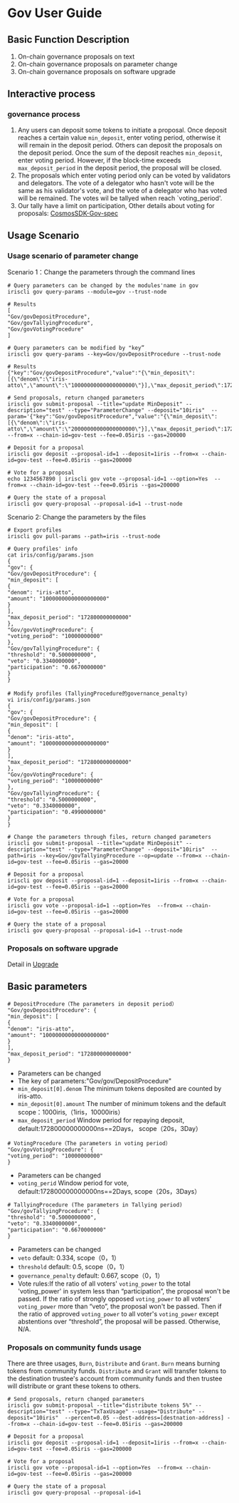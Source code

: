# Gov User Guide

## Basic Function Description

1. On-chain governance proposals on text
2. On-chain governance proposals on parameter change
3. On-chain governance proposals on software upgrade 

## Interactive process

### governance process

1. Any users can deposit some tokens to initiate a proposal. Once deposit reaches a certain value `min_deposit`, enter voting period, otherwise it will remain in the deposit period. Others can deposit the proposals on the deposit period. Once the sum of the deposit reaches `min_deposit`, enter voting period. However, if the block-time exceeds `max_deposit_period` in the deposit period, the proposal will be closed.
2. The proposals which enter voting period only can be voted by validators and delegators. The vote of a delegator who hasn't vote will be the same as his validator's vote, and the vote of a delegator who has voted will be remained. The votes wil be tallyed when reach `voting_period'.
3. Our tally have a limit on participation, Other details about voting for proposals:
[CosmosSDK-Gov-spec](https://github.com/cosmos/cosmos-sdk/blob/v0.26.0/docs/spec/governance/overview.md)

## Usage Scenario

### Usage scenario of parameter change

Scenario 1：Change the parameters through the command lines

```
# Query parameters can be changed by the modules'name in gov 
iriscli gov query-params --module=gov --trust-node

# Results
[
"Gov/govDepositProcedure",
"Gov/govTallyingProcedure",
"Gov/govVotingProcedure"
]

# Query parameters can be modified by "key”
iriscli gov query-params --key=Gov/govDepositProcedure --trust-node

# Results
{"key":"Gov/govDepositProcedure","value":"{\"min_deposit\":[{\"denom\":\"iris-atto\",\"amount\":\"10000000000000000000\"}],\"max_deposit_period\":172800000000000}","op":""}

# Send proposals, return changed parameters
iriscli gov submit-proposal --title="update MinDeposit" --description="test" --type="ParameterChange" --deposit="10iris"  --param='{"key":"Gov/govDepositProcedure","value":"{\"min_deposit\":[{\"denom\":\"iris-atto\",\"amount\":\"20000000000000000000\"}],\"max_deposit_period\":172800000000000}","op":"update"}}' --from=x --chain-id=gov-test --fee=0.05iris --gas=200000

# Deposit for a proposal
iriscli gov deposit --proposal-id=1 --deposit=1iris --from=x --chain-id=gov-test --fee=0.05iris --gas=200000

# Vote for a proposal
echo 1234567890 | iriscli gov vote --proposal-id=1 --option=Yes  --from=x --chain-id=gov-test --fee=0.05iris --gas=200000

# Query the state of a proposal
iriscli gov query-proposal --proposal-id=1 --trust-node

```

Scenario 2: Change the parameters by the files

```
# Export profiles
iriscli gov pull-params --path=iris --trust-node

# Query profiles' info
cat iris/config/params.json                                              {
"gov": {
"Gov/govDepositProcedure": {
"min_deposit": [
{
"denom": "iris-atto",
"amount": "10000000000000000000"
}
],
"max_deposit_period": "172800000000000"
},
"Gov/govVotingProcedure": {
"voting_period": "10000000000"
},
"Gov/govTallyingProcedure": {
"threshold": "0.5000000000",
"veto": "0.3340000000",
"participation": "0.6670000000"
}
}

# Modify profiles (TallyingProcedure的governance_penalty)
vi iris/config/params.json                                               {
"gov": {
"Gov/govDepositProcedure": {
"min_deposit": [
{
"denom": "iris-atto",
"amount": "10000000000000000000"
}
],
"max_deposit_period": "172800000000000"
},
"Gov/govVotingProcedure": {
"voting_period": "10000000000"
},
"Gov/govTallyingProcedure": {
"threshold": "0.5000000000",
"veto": "0.3340000000",
"participation": "0.4990000000"
}
}

# Change the parameters through files, return changed parameters
iriscli gov submit-proposal --title="update MinDeposit" --description="test" --type="ParameterChange" --deposit="10iris"  --path=iris --key=Gov/govTallyingProcedure --op=update --from=x --chain-id=gov-test --fee=0.05iris --gas=20000

# Deposit for a proposal
iriscli gov deposit --proposal-id=1 --deposit=1iris --from=x --chain-id=gov-test --fee=0.05iris --gas=20000

# Vote for a proposal
iriscli gov vote --proposal-id=1 --option=Yes  --from=x --chain-id=gov-test --fee=0.05iris --gas=20000

# Query the state of a proposal
iriscli gov query-proposal --proposal-id=1 --trust-node
```

### Proposals on software upgrade

Detail in [Upgrade](upgrade.md)

## Basic parameters

```
# DepositProcedure（The parameters in deposit period）
"Gov/govDepositProcedure": {
"min_deposit": [
{
"denom": "iris-atto",
"amount": "10000000000000000000"
}
],
"max_deposit_period": "172800000000000"
}
```

* Parameters can be changed
* The key of parameters:"Gov/gov/DepositProcedure"
* `min_deposit[0].denom`  The minimum tokens deposited are counted by iris-atto.
* `min_deposit[0].amount` The number of minimum tokens and the default scope：1000iris,（1iris，10000iris）
* `max_deposit_period`    Window period for repaying deposit, default:172800000000000ns==2Days， scope（20s，3Day）     

```
# VotingProcedure（The parameters in voting period）
"Gov/govVotingProcedure": {
"voting_period": "10000000000"
}
```

* Parameters can be changed   
* `voting_perid`  Window period for vote, default:172800000000000ns==2Days, scope（20s，3Days）

```
# TallyingProcedure (The parameters in Tallying period)    
"Gov/govTallyingProcedure": {
"threshold": "0.5000000000",
"veto": "0.3340000000",
"participation": "0.6670000000"
}
``` 

* Parameters can be changed
* `veto` default: 0.334, scope（0，1）
* `threshold` default: 0.5, scope（0，1）
* `governance_penalty` default: 0.667, scope（0，1）
*  Vote rules:If the ratio of all voters' `voting_power` to the total 'voting_power' in system less than “participation”, the proposal won't be passed. If the ratio of strongly opposed `voting_power` to all voters' `voting_power` more than “veto”, the proposal won't be passed. Then if the ratio of approved `voting_power` to all voter's `voting_power` except abstentions over “threshold”, the proposal will be passed. Otherwise, N/A.


### Proposals on community funds usage
There are three usages, `Burn`, `Distribute` and `Grant`. `Burn` means burning tokens from community funds. `Distribute` and `Grant` will transfer tokens to the destination trustee's account from community funds and then trustee will distribute or grant these tokens to others.
```shell
# Send proposals, return changed parameters
iriscli gov submit-proposal --title="distribute tokens 5%" --description="test" --type="TxTaxUsage" --usage="Distribute" --deposit="10iris"  --percent=0.05 --dest-address=[destnation-address] --from=x --chain-id=gov-test --fee=0.05iris --gas=200000

# Deposit for a proposal
iriscli gov deposit --proposal-id=1 --deposit=1iris --from=x --chain-id=gov-test --fee=0.05iris --gas=200000

# Vote for a proposal
iriscli gov vote --proposal-id=1 --option=Yes  --from=x --chain-id=gov-test --fee=0.05iris --gas=200000

# Query the state of a proposal
iriscli gov query-proposal --proposal-id=1
```